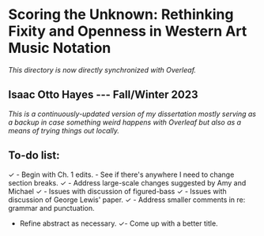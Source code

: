 # Scoring the Unknown: Rethinking Fixity and Openness in Western Art Music Notation

*This directory is now directly synchronized with Overleaf.*

## Isaac Otto Hayes --- Fall/Winter 2023

*This is a continuously-updated version of my dissertation mostly serving as a backup in case something weird happens with Overleaf but also as a means of trying things out locally.*

## To-do list:

✓ - Begin with Ch. 1 edits.
    - See if there's anywhere I need to change section breaks.
✓    - Address large-scale changes suggested by Amy and Michael
✓        - Issues with discussion of figured-bass
✓        - Issues with discussion of George  Lewis' paper.
✓ - Address smaller comments in re: grammar and punctuation.
- Refine abstract as necessary.
✓- Come up with a better title.
